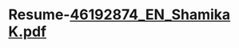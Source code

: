 # Resume-[46192874_EN_Shamika K.pdf](https://github.com/7sha/Resume-/files/10356088/46192874_EN_Shamika.K.pdf)

